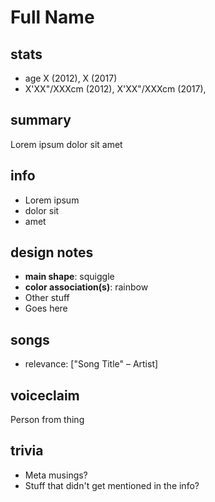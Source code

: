 <!--using h2s for everything for now; some of this could be JSON data, maybe?-->

# Full Name

## stats
- age X (2012), X (2017)
- X\'XX\"/XXXcm (2012), X\'XX\"/XXXcm (2017), 

## summary
Lorem ipsum dolor sit amet

## info
- Lorem ipsum
- dolor sit
- amet
<!--this could be expanded into a whole history/personality thing but for sanity's sake just copy over existing notes-->

## design notes
- <b>main shape</b>: squiggle
- <b>color association(s)</b>: rainbow
- Other stuff
- Goes here

## songs
- relevance: ["Song Title" – Artist]

## voiceclaim
Person from thing

## trivia
- Meta musings?
- Stuff that didn't get mentioned in the info?